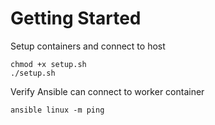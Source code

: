 # Getting Started

Setup containers and connect to host
```
chmod +x setup.sh
./setup.sh
```

Verify Ansible can connect to worker container
```
ansible linux -m ping
```
